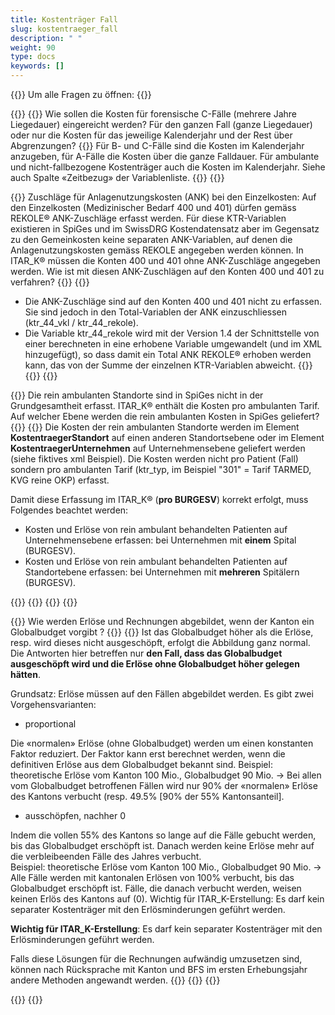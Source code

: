 ```yaml
---
title: Kostenträger Fall 
slug: kostentraeger_fall
description: " "
weight: 90
type: docs
keywords: []
---
```


{{<faqBlock>}}
Um alle Fragen zu öffnen: {{<collapsibleGroupCommand groupId="kostentraeger">}}

{{<numberedList>}}
{{<listItem>}}
Wie sollen die Kosten für forensische C-Fälle (mehrere Jahre Liegedauer) eingereicht werden? Für den ganzen Fall (ganze Liegedauer) oder nur die Kosten für das jeweilige Kalenderjahr und der Rest über Abgrenzungen?
{{<collapsibleBlock groupId="kostentraeger">}}
Für B- und C-Fälle sind die Kosten im Kalenderjahr anzugeben, für A-Fälle die Kosten über die ganze Falldauer. Für ambulante und nicht-fallbezogene Kostenträger auch die Kosten im Kalenderjahr. Siehe auch Spalte «Zeitbezug» der Variablenliste.
{{</collapsibleBlock>}}
{{</listItem>}}

{{<listItem>}}
Zuschläge für Anlagenutzungskosten (ANK) bei den Einzelkosten:  Auf den Einzelkosten (Medizinischer Bedarf 400 und 401) dürfen gemäss REKOLE® ANK-Zuschläge erfasst werden. Für diese KTR-Variablen existieren in SpiGes und im SwissDRG Kostendatensatz aber im Gegensatz zu den Gemeinkosten keine separaten ANK-Variablen, auf denen die Anlagenutzungskosten gemäss REKOLE angegeben werden können. In ITAR_K® müssen die Konten 400 und 401 ohne ANK-Zuschläge angegeben werden. Wie ist mit diesen ANK-Zuschlägen auf den Konten 400 und 401 zu verfahren?
{{<collapsibleBlock groupId="kostentraeger">}}
{{<markdown>}}

-	Die ANK-Zuschläge sind auf den Konten 400 und 401 nicht zu erfassen. Sie sind jedoch in den Total-Variablen der ANK einzuschliessen (ktr_44_vkl / ktr_44_rekole).
-	Die Variable ktr_44_rekole wird mit der Version 1.4 der Schnittstelle von einer berechneten in eine erhobene Variable umgewandelt (und im XML hinzugefügt), so dass damit ein Total ANK REKOLE® erhoben werden kann, das von der Summe der einzelnen KTR-Variablen abweicht.
{{</markdown>}}
{{</collapsibleBlock>}}
{{</listItem>}}

{{<listItem>}}
Die rein ambulanten Standorte sind in SpiGes nicht in der Grundgesamtheit erfasst. ITAR_K® enthält die Kosten pro ambulanten Tarif. Auf welcher Ebene werden die rein ambulanten Kosten in SpiGes geliefert?
{{<collapsibleBlock groupId="kostentraeger">}}
{{<markdown>}}
Die Kosten der rein ambulanten Standorte werden im Element **KostentraegerStandort** auf einen anderen Standortsebene oder im Element **KostentraegerUnternehmen** auf Unternehmensebene geliefert werden (siehe fiktives xml Beispiel). Die Kosten werden nicht pro Patient (Fall) sondern pro ambulanten Tarif (ktr_typ, im Beispiel "301" = Tarif TARMED, KVG reine OKP) erfasst.

Damit diese Erfassung im ITAR_K® (**pro BURGESV**) korrekt erfolgt, muss Folgendes beachtet werden:

- Kosten und Erlöse von rein ambulant behandelten Patienten auf Unternehmensebene erfassen: bei Unternehmen mit **einem** Spital (BURGESV).
- Kosten und Erlöse von rein ambulant behandelten Patienten auf Standortebene erfassen: bei Unternehmen mit **mehreren** Spitälern (BURGESV).

{{<insertImage image="xml_tarifambu.png" class="edge max-w-70">}}
{{</markdown>}}
{{</collapsibleBlock>}}
{{</listItem>}}

{{<listItem>}}
Wie werden Erlöse und Rechnungen abgebildet, wenn der Kanton ein Globalbudget vorgibt ?
{{<collapsibleBlock groupId="kostentraeger">}}
{{<markdown>}}
Ist das Globalbudget höher als die Erlöse, resp. wird dieses nicht ausgeschöpft, erfolgt die Abbildung ganz normal. Die Antworten hier betreffen nur **den Fall, dass das Globalbudget ausgeschöpft wird und die Erlöse ohne Globalbudget höher gelegen hätten**. 

Grundsatz: Erlöse müssen auf den Fällen abgebildet werden.
Es gibt zwei Vorgehensvarianten:
- proportional

Die «normalen» Erlöse (ohne Globalbudget) werden um einen konstanten Faktor reduziert. Der Faktor kann erst berechnet werden, wenn die definitiven Erlöse aus dem Globalbudget bekannt sind. 
Beispiel: theoretische Erlöse vom Kanton 100 Mio., Globalbudget 90 Mio. -> Bei allen vom Globalbudget betroffenen Fällen wird nur 90% der «normalen» Erlöse des Kantons verbucht (resp. 49.5% [90% der 55% Kantonsanteil].

- ausschöpfen, nachher 0

Indem die vollen 55% des Kantons so lange auf die Fälle gebucht werden, bis das Globalbudget erschöpft ist. Danach werden keine Erlöse mehr auf die verbleibeenden Fälle des Jahres verbucht.  
Beispiel: theoretische Erlöse vom Kanton 100 Mio., Globalbudget 90 Mio. -> Alle Fälle werden mit kantonalen Erlösen von 100% verbucht, bis das Globalbudget erschöpft ist. Fälle, die danach verbucht werden, weisen keinen Erlös des Kantons auf (0).
Wichtig für ITAR_K-Erstellung: Es darf kein separater Kostenträger mit den Erlösminderungen geführt werden.

**Wichtig für ITAR_K-Erstellung**: Es darf kein separater Kostenträger mit den Erlösminderungen geführt werden.

Falls diese Lösungen für die Rechnungen aufwändig umzusetzen sind, können nach Rücksprache mit Kanton und BFS im ersten Erhebungsjahr andere Methoden angewandt werden. 
{{</markdown>}}
{{</collapsibleBlock>}}
{{</listItem>}}

{{</numberedList>}}
{{</faqBlock>}}
